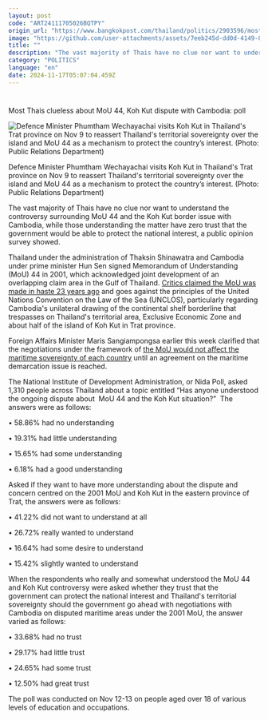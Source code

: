 ```yaml
---
layout: post
code: "ART24111705026BQTPY"
origin_url: "https://www.bangkokpost.com/thailand/politics/2903596/most-thais-clueless-about-mou-44-koh-kut-dispute-with-cambodia-poll"
image: "https://github.com/user-attachments/assets/7eeb245d-dd0d-4149-8c0c-2ce3b210b222"
title: ""
description: "The vast majority of Thais have no clue nor want to understand the controversy surrounding MoU 44 and the Koh Kut border issue with Cambodia, while those understanding the matter have zero trust that the government would be able to protect the national interest, a public opinion survey showed."
category: "POLITICS"
language: "en"
date: 2024-11-17T05:07:04.459Z
---
```


# 

Most Thais clueless about MoU 44, Koh Kut dispute with Cambodia: poll

![Defence Minister Phumtham Wechayachai visits Koh Kut in Thailand's Trat province on Nov 9 to reassert Thailand's territorial sovereignty over the island and MoU 44 as a mechanism to protect the country’s interest. (Photo: Public Relations Department)](https://github.com/user-attachments/assets/71c767ab-8e8a-4371-8ac3-70864507f941)

Defence Minister Phumtham Wechayachai visits Koh Kut in Thailand's Trat province on Nov 9 to reassert Thailand's territorial sovereignty over the island and MoU 44 as a mechanism to protect the country’s interest. (Photo: Public Relations Department)

The vast majority of Thais have no clue nor want to understand the controversy surrounding MoU 44 and the Koh Kut border issue with Cambodia, while those understanding the matter have zero trust that the government would be able to protect the national interest, a public opinion survey showed.

Thailand under the administration of Thaksin Shinawatra and Cambodia under prime minister Hun Sen signed Memorandum of Understanding (MoU) 44 in 2001, which acknowledged joint development of an overlapping claim area in the Gulf of Thailand. [Critics claimed the MoU was made in haste 23 years ago](https://www.bangkokpost.com/opinion/opinion/2899827/maritime-woes-land-govt-in-hot-water) and goes against the principles of the United Nations Convention on the Law of the Sea (UNCLOS), particularly regarding Cambodia's unilateral drawing of the continental shelf borderline that trespasses on Thailand's territorial area, Exclusive Economic Zone and about half of the island of Koh Kut in Trat province.

Foreign Affairs Minister Maris Sangiampongsa earlier this week clarified that the negotiations under the framework of [the MoU would not affect the maritime sovereignty of each country](https://www.bangkokpost.com/thailand/general/2901053/mou-on-territorial-dispute-with-cambodia-clarified) until an agreement on the maritime demarcation issue is reached.

The National Institute of Development Administration, or Nida Poll, asked 1,310 people across Thailand about a topic entitled “Has anyone understood the ongoing dispute about  MoU 44 and the Koh Kut situation?”  The answers were as follows: 

• 58.86% had no understanding

• 19.31% had little understanding   

• 15.65% had some understanding 

• 6.18% had a good understanding 

Asked if they want to have more understanding about the dispute and concern centred on the 2001 MoU and Koh Kut in the eastern province of Trat, the answers were as follows:

• 41.22% did not want to understand at all

• 26.72% really wanted to understand    

• 16.64% had some desire to understand 

• 15.42% slightly wanted to understand

When the respondents who really and somewhat understood the MoU 44 and Koh Kut controversy were asked whether they trust that the government can protect the national interest and Thailand's territorial sovereignty should the government go ahead with negotiations with Cambodia on disputed maritime areas under the 2001 MoU, the answer varied as follows:

• 33.68% had no trust

• 29.17% had little trust     

• 24.65% had some trust

• 12.50% had great trust

The poll was conducted on Nov 12-13 on people aged over 18 of various levels of education and occupations.
